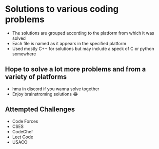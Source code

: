 # Solutions to various coding problems

- The solutions are grouped according to the platform from which it was solved
- Each file is named as it appears in the specified platform
- Used mostly C++ for solutions but may include a speck of C or python somewhere

## Hope to solve a lot more problems and from a variety of platforms

- hmu in discord if you wanna solve together
- Enjoy brainstroming solutions 😂

## Attempted Challenges

- Code Forces
- CSES
- CodeChef
- Leet Code
- USACO
